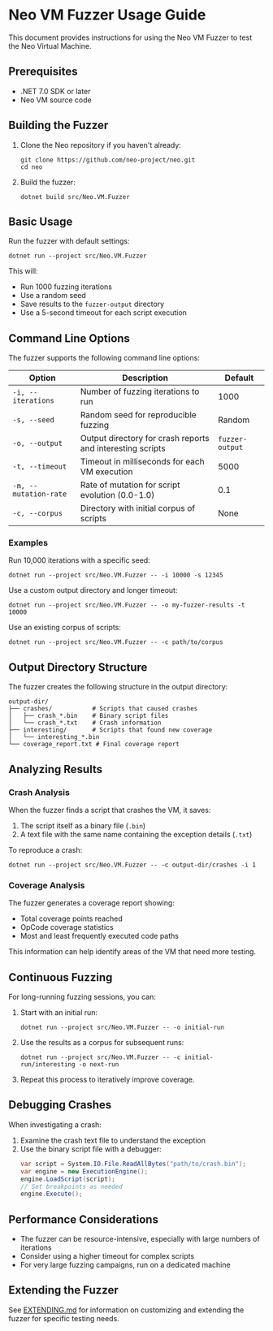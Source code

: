 # Neo VM Fuzzer Usage Guide

This document provides instructions for using the Neo VM Fuzzer to test the Neo Virtual Machine.

## Prerequisites

- .NET 7.0 SDK or later
- Neo VM source code

## Building the Fuzzer

1. Clone the Neo repository if you haven't already:
   ```
   git clone https://github.com/neo-project/neo.git
   cd neo
   ```

2. Build the fuzzer:
   ```
   dotnet build src/Neo.VM.Fuzzer
   ```

## Basic Usage

Run the fuzzer with default settings:

```
dotnet run --project src/Neo.VM.Fuzzer
```

This will:
- Run 1000 fuzzing iterations
- Use a random seed
- Save results to the `fuzzer-output` directory
- Use a 5-second timeout for each script execution

## Command Line Options

The fuzzer supports the following command line options:

| Option | Description | Default |
|--------|-------------|---------|
| `-i, --iterations` | Number of fuzzing iterations to run | 1000 |
| `-s, --seed` | Random seed for reproducible fuzzing | Random |
| `-o, --output` | Output directory for crash reports and interesting scripts | `fuzzer-output` |
| `-t, --timeout` | Timeout in milliseconds for each VM execution | 5000 |
| `-m, --mutation-rate` | Rate of mutation for script evolution (0.0-1.0) | 0.1 |
| `-c, --corpus` | Directory with initial corpus of scripts | None |

### Examples

Run 10,000 iterations with a specific seed:
```
dotnet run --project src/Neo.VM.Fuzzer -- -i 10000 -s 12345
```

Use a custom output directory and longer timeout:
```
dotnet run --project src/Neo.VM.Fuzzer -- -o my-fuzzer-results -t 10000
```

Use an existing corpus of scripts:
```
dotnet run --project src/Neo.VM.Fuzzer -- -c path/to/corpus
```

## Output Directory Structure

The fuzzer creates the following structure in the output directory:

```
output-dir/
├── crashes/           # Scripts that caused crashes
│   ├── crash_*.bin    # Binary script files
│   └── crash_*.txt    # Crash information
├── interesting/       # Scripts that found new coverage
│   └── interesting_*.bin
└── coverage_report.txt # Final coverage report
```

## Analyzing Results

### Crash Analysis

When the fuzzer finds a script that crashes the VM, it saves:
1. The script itself as a binary file (`.bin`)
2. A text file with the same name containing the exception details (`.txt`)

To reproduce a crash:
```
dotnet run --project src/Neo.VM.Fuzzer -- -c output-dir/crashes -i 1
```

### Coverage Analysis

The fuzzer generates a coverage report showing:
- Total coverage points reached
- OpCode coverage statistics
- Most and least frequently executed code paths

This information can help identify areas of the VM that need more testing.

## Continuous Fuzzing

For long-running fuzzing sessions, you can:

1. Start with an initial run:
   ```
   dotnet run --project src/Neo.VM.Fuzzer -- -o initial-run
   ```

2. Use the results as a corpus for subsequent runs:
   ```
   dotnet run --project src/Neo.VM.Fuzzer -- -c initial-run/interesting -o next-run
   ```

3. Repeat this process to iteratively improve coverage.

## Debugging Crashes

When investigating a crash:

1. Examine the crash text file to understand the exception
2. Use the binary script file with a debugger:
   ```csharp
   var script = System.IO.File.ReadAllBytes("path/to/crash.bin");
   var engine = new ExecutionEngine();
   engine.LoadScript(script);
   // Set breakpoints as needed
   engine.Execute();
   ```

## Performance Considerations

- The fuzzer can be resource-intensive, especially with large numbers of iterations
- Consider using a higher timeout for complex scripts
- For very large fuzzing campaigns, run on a dedicated machine

## Extending the Fuzzer

See [EXTENDING.md](EXTENDING.md) for information on customizing and extending the fuzzer for specific testing needs.
